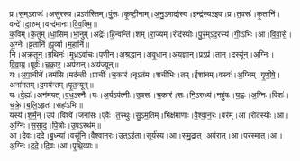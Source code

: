 

  
प्र।स॒म्ऽराजः॑।असु॑रस्य।प्रऽश॑स्तिम्।पुं॒सः।कृ॒ष्टी॒नाम्।अ॒नु॒ऽमाद्य॑स्य।इन्द्र॑स्यऽइव।प्र।त॒वसः॑।कृ॒तानि॑।वन्दे॑।दा॒रुम्।वन्द॑मानः।वि॒व॒क्मि॒॥  
क॒विम्।के॒तुम्।धा॒सिम्।भा॒नुम्।अद्रेः॑।हि॒न्वन्ति॑।शम्।रा॒ज्यम्।रोद॑स्योः।पु॒र॒म्ऽद॒रस्य॑।गीः॒ऽभिः।आ।वि॒वा॒से॒।अ॒ग्नेः।व्र॒तानि॑।पू॒र्व्या।म॒हानि॑॥  
नि।अ॒क्र॒तून्।ग्र॒थिनः॑।मृ॒ध्रऽवा॑चः।प॒णीन्।अ॒श्र॒द्धान्।अ॒वृ॒धान्।अ॒य॒ज्ञान्।प्रऽप्र॑।तान्।दस्यू॑न्।अ॒ग्निः।वि॒वा॒य॒।पूर्वः॑।च॒का॒र॒।अप॑रान्।अय॑ज्यून्॥  
यः।अ॒पा॒चीने॑।तम॑सि।मद॑न्तीः।प्राचीः॑।च॒कार॑।नृऽत॑मः।शची॑भिः।तम्।ईशा॑नम्।वस्वः॑।अ॒ग्निम्।गृ॒णी॒षे॒।अना॑नतम्।द॒मय॑न्तम्।पृ॒त॒न्यून्॥  
यः।दे॒ह्यः॑।अन॑मयत्।व॒ध॒ऽस्नैः।यः।अ॒र्यऽप॑त्नीः।उ॒षसः॑।च॒कार॑।सः।नि॒ऽरुध्य॑।नहु॑षः।य॒ह्वः।अ॒ग्निः।विशः॑।च॒क्रे॒।ब॒लि॒ऽहृतः॑।सहः॑ऽभिः॥  
यस्य॑।श॒र्म॒न्।उप॑।विश्वे॑।जना॑सः।एवैः॑।त॒स्थुः।सु॒ऽम॒तिम्।भिक्ष॑माणाः।वै॒श्वा॒न॒रः।वर॑म्।आ।रोद॑स्योः।आ।अ॒ग्निः।स॒सा॒द॒।पि॒त्रोः।उ॒पऽस्थ॑म्॥  
आ।दे॒वः।द॒दे॒।बु॒ध्न्या॑।वसू॑नि।वै॒श्वा॒न॒रः।उत्ऽइ॑ता।सूर्य॑स्य।आ।स॒मु॒द्रात्।अव॑रात्।आ।पर॑स्मात्।आ।अ॒ग्निः।द॒दे॒।दि॒वः।आ।पृ॒थि॒व्याः॥  
